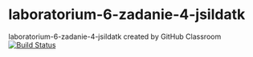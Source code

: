 # laboratorium-6-zadanie-4-jsildatk
laboratorium-6-zadanie-4-jsildatk created by GitHub Classroom <br>
[![Build Status](https://travis-ci.com/testowanieaplikacjijavaug/laboratorium-6-zadanie-4-jsildatk.svg?branch=master)](https://travis-ci.com/testowanieaplikacjijavaug/laboratorium-6-zadanie-4-jsildatk)

